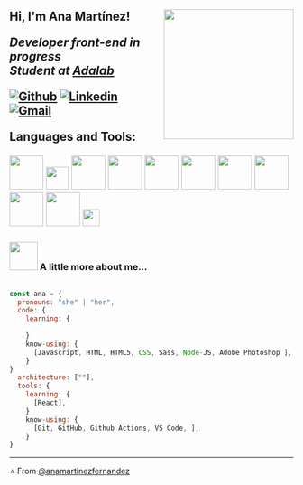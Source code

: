 <h2> Hi, I'm Ana Martínez! 
<img align='right' src="https://media4.giphy.com/media/Z9WRoncIw8RYBLJ0FB/giphy.gif?cid=ecf05e470spyfpe37vih5r7eweny5gezac651xw1g65p7fau&rid=giphy.gif" width="230">
<p><em>Developer front-end in progress </br>Student at <a href="https://adalab.es/">Adalab</a>
</em></p>

[![Github](https://img.shields.io/badge/-Github-000?style=flat&logo=Github&logoColor=white)](https://github.com/anamartinezfernandez)
[![Linkedin](https://img.shields.io/badge/-LinkedIn-blue?style=flat&logo=Linkedin&logoColor=white)](https://www.linkedin.com/in/)
[![Gmail](https://img.shields.io/badge/-Gmail-c14438?style=flat&logo=Gmail&logoColor=white)](mailto:anamartinezf6@gmail.com)


**Languages and Tools:** 

  <!-- Your languages and tools. Be careful with the alignment. 
  You can use this sites to get logos: https://www.vectorlogo.zone or https://simpleicons.org/
  -->


<p align = "left">
  <code><img width="60px" src="https://www.vectorlogo.zone/logos/reactjs/reactjs-ar21.svg"></code>
  <code><img width="40px" src="https://www.vectorlogo.zone/logos/javascript/javascript-vertical.svg"></code>
  <code><img width="60px" src="https://www.vectorlogo.zone/logos/sass-lang/sass-lang-ar21.svg"></code>
  <code><img width="60px" src="https://www.vectorlogo.zone/logos/w3_html5/w3_html5-ar21.svg"></code>
  <code><img width="60px" src="https://www.vectorlogo.zone/logos/git-scm/git-scm-ar21.svg"></code>
  <code><img width="60px" src="https://www.vectorlogo.zone/logos/github/github-ar21.svg"></code>
  <code><img width="60px" src="https://www.vectorlogo.zone/logos/slack/slack-ar21.svg"></code>
  <code><img width="60px" src="https://www.vectorlogo.zone/logos/gulpjs/gulpjs-ar21.svg"></code>
  <code><img width="60px" src="https://www.vectorlogo.zone/logos/trello/trello-ar21.svg"></code>
  <code><img width="60px" src="https://www.vectorlogo.zone/logos/getbootstrap/getbootstrap-ar21.svg"></code>
  <code><img width="30px" src="https://simpleicons.org/icons/adobephotoshop.svg"></code>
  
</p>



### <img src="https://media.giphy.com/media/VgCDAzcKvsR6OM0uWg/giphy.gif" width="50"> A little more about me...  



``` javascript

const ana = {
  pronouns: "she" | "her",
  code: {
    learning: {
      
    }
    know-using: {
      [Javascript, HTML, HTML5, CSS, Sass, Node-JS, Adobe Photoshop ],
    }
}
  architecture: [""],
  tools: {
    learning: {
      [React],
    }
    know-using: {
      [Git, GitHub, Github Actions, VS Code, ],
    }
}

```

---

⭐️ From [@anamartinezfernandez](https://github.com/anamartinezfernandez)